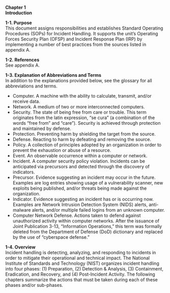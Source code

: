 **Chapter 1**  
**Introduction**  

**1-1. Purpose**  
This document assigns responsibilities and establishes Standard Operating Procedures (SOPs) for Incident Handling. It supports the unit’s Operating Forces Security Plan (OFSP) and Incident Response Plan (IRP) by implementing a number of best practices from the sources listed in appendix A.

**1-2. References**  
See appendix A.

**1-3. Explanation of Abbreviations and Terms**  
In addition to the explanations provided below, see the glossary for all abbreviations and terms.
* Computer. A machine with the ability to calculate, transmit, and/or receive data.
* Network. A medium of two or more interconnected computers.
* Security. The state of being free from care or trouble. This term originates from the latin expression, “se cura” (a combination of the words “free from” and “care”). Security is achieved through protection and maintained by defense.
* Protection. Preventing harm by shielding the target from the source.
* Defense. Reacting to harm by defeating and removing the source.
* Policy. A collection of principles adopted by an organization in order to prevent the exhaustion or abuse of a resource.
* Event. An observable occurrence within a computer or network.
* Incident. A computer security policy violation. Incidents can be anticipated via precursors and detected through the discovery of indicators.
* Precursor. Evidence suggesting an incident may occur in the future. Examples are log entries showing usage of a vulnerability scanner, new exploits being published, and/or threats being made against the organization.
* Indicator. Evidence suggesting an incident has or is occurring now. Examples are Network Intrusion Detection System (NIDS) alerts, anti-malware alerts, and/or multiple failed logins from an unknown computer.
* Computer Network Defense. Actions taken to defend against unauthorized activity within computer networks. After the issuance of Joint Publication 3-13, “Information Operations,” this term was formally deleted from the Department of Defense (DoD) dictionary and replaced by the use of “cyberspace defense.”

**1-4. Overview**  
Incident handling is detecting, analyzing, and responding to incidents in order to mitigate their operational and technical impact. The National Institute of Standards and Technology (NIST) organizes incident handling into four phases: (1) Preparation, (2) Detection & Analysis, (3) Containment, Eradication, and Recovery, and (4) Post-Incident Activity. The following chapters summarize the actions that must be taken during each of these phases and/or sub-phases.
